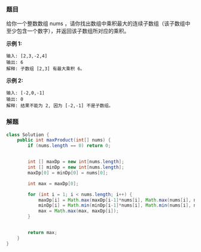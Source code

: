 ### 题目
给你一个整数数组 nums ，请你找出数组中乘积最大的连续子数组（该子数组中至少包含一个数字），并返回该子数组所对应的乘积。

**示例 1:**
```
输入: [2,3,-2,4]
输出: 6
解释: 子数组 [2,3] 有最大乘积 6。
```
**示例 2:**
```
输入: [-2,0,-1]
输出: 0
解释: 结果不能为 2, 因为 [-2,-1] 不是子数组。
```

### 解题
```java
class Solution {
    public int maxProduct(int[] nums) {
        if (nums.length == 0) return 0;


        int [] maxDp = new int[nums.length];
        int [] minDp = new int[nums.length];
        maxDp[0] = minDp[0] = nums[0];

        int max = maxDp[0];

        for (int i = 1; i < nums.length; i++) {
            maxDp[i] = Math.max(maxDp[i-1]*nums[i], Math.max(nums[i], minDp[i - 1] * nums[i]));
            minDp[i] = Math.min(minDp[i-1]*nums[i], Math.min(nums[i], maxDp[i - 1] * nums[i]));
            max = Math.max(max, maxDp[i]);
        }


        return max;
    }
}
```